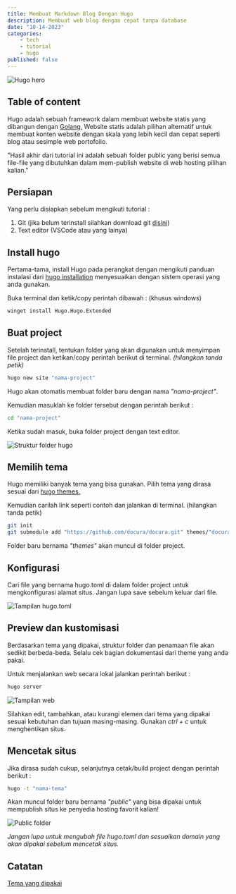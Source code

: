```yaml
---
title: Membuat Markdown Blog Dengan Hugo
description: Membuat web blog dengan cepat tanpa database
date: "10-14-2023"
categories:
    - tech
    - tutorial
    - hugo
published: false
---
```


<script lang="ts">
	import { ExternalLink } from "lucide-svelte";
</script>

<img src="https://i.ibb.co/xJGpw05/Hugo-hero.jpg" alt="Hugo hero">

## Table of content

Hugo adalah sebuah framework dalam membuat website statis yang dibangun dengan [Golang.](https://go.dev/learn/) Website statis adalah pilihan alternatif untuk membuat konten website dengan skala yang lebih kecil dan cepat seperti blog atau sesimple web portofolio.

"Hasil akhir dari tutorial ini adalah sebuah folder public yang berisi semua file-file yang dibutuhkan dalam mem-publish website di web hosting pilihan kalian."

## Persiapan

Yang perlu disiapkan sebelum mengikuti tutorial :

1. Git (jika belum terinstall silahkan download git [disini](https://git-scm.com/downloads))
2. Text editor (VSCode atau yang lainya)

## Install hugo

Pertama-tama, install Hugo pada perangkat dengan mengikuti panduan instalasi dari [hugo installation](https://gohugo.io/getting-started/installing/) menyesuaikan dengan sistem operasi yang anda gunakan.

Buka terminal dan ketik/copy perintah dibawah : (khusus windows)

```bash
winget install Hugo.Hugo.Extended
```

## Buat project

Setelah terinstall, tentukan folder yang akan digunakan untuk menyimpan file project dan ketikan/copy perintah berikut di terminal. _(hilangkan tanda petik)_

```bash
hugo new site "nama-project"
```

Hugo akan otomatis membuat folder baru dengan nama _"nama-project"_.

Kemudian masuklah ke folder tersebut dengan perintah berikut :

```bash
cd "nama-project"
```

Ketika sudah masuk, buka folder project dengan text editor.

<img src="https://i.ibb.co/vYMBVF2/Struktur-folder-hugo.jpg" alt="Struktur folder hugo" loading="lazy">

## Memilih tema

Hugo memiliki banyak tema yang bisa gunakan. Pilih tema yang dirasa sesuai dari [hugo themes.](https://themes.gohugo.io/)

Kemudian carilah link seperti contoh dan jalankan di terminal. (hilangkan tanda petik)

```bash
git init
git submodule add "https://github.com/docura/docura.git" themes/"docura"
```

Folder baru bernama _"themes"_ akan muncul di folder project.

## Konfigurasi

Cari file yang bernama hugo.toml di dalam folder project untuk mengkonfigurasi alamat situs. Jangan lupa save sebelum keluar dari file.

<img src="https://i.ibb.co/N1gxNFY/Tampilan-hugo-toml.jpg" alt="Tampilan hugo.toml" loading="lazy">

## Preview dan kustomisasi

Berdasarkan tema yang dipakai, struktur folder dan penamaan file akan sedikit berbeda-beda. Selalu cek bagian dokumentasi dari theme yang anda pakai.

Untuk menjalankan web secara lokal jalankan perintah berikut :

```bash
hugo server
```

<img src="https://i.ibb.co/rH53LgG/Tampilan-web.jpg" alt="Tampilan web" loading="lazy">

Silahkan edit, tambahkan, atau kurangi elemen dari tema yang dipakai sesuai kebutuhan dan tujuan masing-masing. Gunakan _ctrl + c_ untuk menghentikan situs.

## Mencetak situs

Jika dirasa sudah cukup, selanjutnya cetak/build project dengan perintah berikut :

```bash
hugo -t "nama-tema"
```

Akan muncul folder baru bernama _"public"_ yang bisa dipakai untuk mempublish situs ke penyedia hosting favorit kalian!

<img src="https://i.ibb.co/7g1Dnx7/Public-folder.jpg" alt="Public folder" loading="lazy">

_Jangan lupa untuk mengubah file hugo.toml dan sesuaikan domain yang akan dipakai sebelum mencetak situs._

## Catatan

<a href="https://themes.gohugo.io/themes/docura/" target="_blank"><span class="notes">Tema yang dipakai<ExternalLink size={20}/></span></a>
